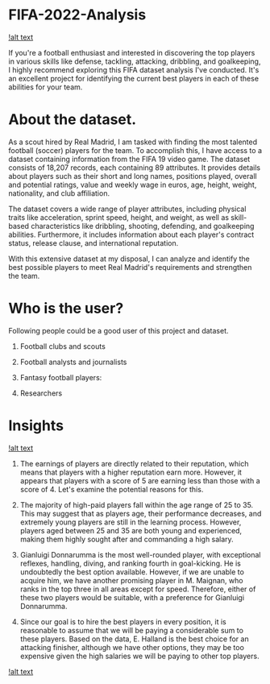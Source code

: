 # FIFA-2022-Analysis

[!alt text](https://www.google.com/url?sa=i&url=https%3A%2F%2Fwww.fifa.com%2Fnews%2Ffifa-world-cup-qatar-2022tm-official-emblem-revealed&psig=AOvVaw0Uf3Gk03bB0UYJC7COiu1x&ust=1684218754050000&source=images&cd=vfe&ved=0CBEQjRxqFwoTCIC6lvnZ9v4CFQAAAAAdAAAAABAH)

If you're a football enthusiast and interested in discovering the top players in various skills like defense, tackling, attacking, dribbling, and goalkeeping, I highly recommend exploring this FIFA dataset analysis I've conducted. It's an excellent project for identifying the current best players in each of these abilities for your team.

# About the dataset.

As a scout hired by Real Madrid, I am tasked with finding the most talented football (soccer) players for the team. To accomplish this, I have access to a dataset containing information from the FIFA 19 video game. The dataset consists of 18,207 records, each containing 89 attributes. It provides details about players such as their short and long names, positions played, overall and potential ratings, value and weekly wage in euros, age, height, weight, nationality, and club affiliation.

The dataset covers a wide range of player attributes, including physical traits like acceleration, sprint speed, height, and weight, as well as skill-based characteristics like dribbling, shooting, defending, and goalkeeping abilities. Furthermore, it includes information about each player's contract status, release clause, and international reputation.

With this extensive dataset at my disposal, I can analyze and identify the best possible players to meet Real Madrid's requirements and strengthen the team.

# Who is the user?

Following people could be a good user of this project and dataset.

1. Football clubs and scouts

2. Football analysts and journalists

3. Fantasy football players:

4. Researchers

# Insights

[!alt text](https://www.google.com/url?sa=i&url=https%3A%2F%2Fwww.dreamstime.com%2Fillustration%2Finsights.html&psig=AOvVaw0P52Pqn_PbyWugaXv43-XS&ust=1684218710172000&source=images&cd=vfe&ved=0CBEQjRxqFwoTCLD8kOTZ9v4CFQAAAAAdAAAAABAD)

1. The earnings of players are directly related to their reputation, which means that players with a higher reputation earn more. However, it appears that players with a score of 5 are earning less than those with a score of 4. Let's examine the potential reasons for this.

2. The majority of high-paid players fall within the age range of 25 to 35. This may suggest that as players age, their performance decreases, and extremely young players are still in the learning process. However, players aged between 25 and 35 are both young and experienced, making them highly sought after and commanding a high salary.

3. Gianluigi Donnarumma is the most well-rounded player, with exceptional reflexes, handling, diving, and ranking fourth in goal-kicking. He is undoubtedly the best option available. However, if we are unable to acquire him, we have another promising player in M. Maignan, who ranks in the top three in all areas except for speed. Therefore, either of these two players would be suitable, with a preference for Gianluigi Donnarumma.

4. Since our goal is to hire the best players in every position, it is reasonable to assume that we will be paying a considerable sum to these players. Based on the data, E. Halland is the best choice for an attacking finisher, although we have other options, they may be too expensive given the high salaries we will be paying to other top players.

[!alt text](https://www.google.com/url?sa=i&url=https%3A%2F%2Fwww.fifa.com%2Ffifaplus%2Fen%2Ftournaments%2Fmens%2Fworldcup%2Fqatar2022&psig=AOvVaw0Uf3Gk03bB0UYJC7COiu1x&ust=1684218754050000&source=images&cd=vfe&ved=0CBEQjRxqFwoTCIC6lvnZ9v4CFQAAAAAdAAAAABAP)
